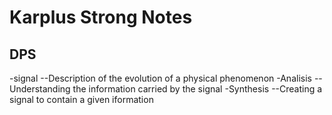 # Karplus Strong Notes

## DPS

-signal 
--Description of the evolution of a physical phenomenon
-Analisis
--Understanding the information carried by the signal
-Synthesis
--Creating a signal to contain a given iformation



